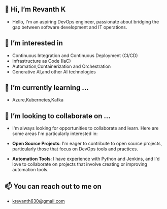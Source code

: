 ## 👋 Hi, I’m Revanth K

- Hello, I'm an aspiring DevOps engineer, passionate about bridging the gap between software development and IT operations.

## 👀 I’m interested in 

- Continuous Integration and Continuous Deployment (CI/CD)
- Infrastructure as Code (IaC)
- Automation,Containerization and Orchestration
- Generative AI,and other AI technologies 

## 🌱 I’m currently learning ...

- Azure,Kubernetes,Kafka


## 💞️ I’m looking to collaborate on ...
- I'm always looking for opportunities to collaborate and learn. Here are some areas I'm particularly interested in:

- **Open Source Projects**: I'm eager to contribute to open source projects, particularly those that focus on DevOps tools and practices.

- **Automation Tools**: I have experience with Python and Jenkins, and I'd love to collaborate on projects that involve creating or improving automation tools.

## 📫 You can reach out to me on
- krevanth630@gmail.com


<!---
rk630/rk630 is a ✨ special ✨ repository because its `README.md` (this file) appears on your GitHub profile.
You can click the Preview link to take a look at your changes.
--->
